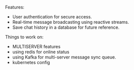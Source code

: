 Features:
- User authentication  for secure access.
- Real-time message broadcasting using reactive streams.
- Save chat history in a database for future reference.


Things to work on: 
- MULTISERVER features 
- using redis for online status
- using Kafka for multi-server message sync queue. 
- kubernetes config